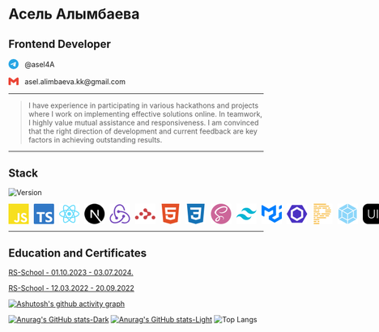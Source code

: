 # Асель Алымбаева

## **Frontend Developer**  
<p>
  <a href="https://t.me/asel4A" style="text-decoration: none;">
    <svg width="20" role="img" viewBox="0 0 24 24" fill="#26A5E4" xmlns="http://www.w3.org/2000/svg" style="vertical-align: middle; margin-right: 8px;">
      <title>Telegram</title>
      <path d="M11.944 0A12 12 0 0 0 0 12a12 12 0 0 0 12 12 12 12 0 0 0 12-12A12 12 0 0 0 12 0a12 12 0 0 0-.056 0zm4.962 7.224c.1-.002.321.023.465.14a.506.506 0 0 1 .171.325c.016.093.036.306.02.472-.18 1.898-.962 6.502-1.36 8.627-.168.9-.499 1.201-.82 1.23-.696.065-1.225-.46-1.9-.902-1.056-.693-1.653-1.124-2.678-1.8-1.185-.78-.417-1.21.258-1.91.177-.184 3.247-2.977 3.307-3.23.007-.032.014-.15-.056-.212s-.174-.041-.249-.024c-.106.024-1.793 1.14-5.061 3.345-.48.33-.913.49-1.302.48-.428-.008-1.252-.241-1.865-.44-.752-.245-1.349-.374-1.297-.789.027-.216.325-.437.893-.663 3.498-1.524 5.83-2.529 6.998-3.014 3.332-1.386 4.025-1.627 4.476-1.635z"/>
    </svg>
    <span style="vertical-align: middle;">@asel4A</span>
  </a>
</p> 
<p>
  <a href="https://mail.google.com/mail/" style="text-decoration: none;">
    <svg width="20" fill="#EA4335" role="img" viewBox="0 0 24 24" xmlns="http://www.w3.org/2000/svg" style="vertical-align: middle; margin-right: 8px;"><title>Gmail</title><path d="M24 5.457v13.909c0 .904-.732 1.636-1.636 1.636h-3.819V11.73L12 16.64l-6.545-4.91v9.273H1.636A1.636 1.636 0 0 1 0 19.366V5.457c0-2.023 2.309-3.178 3.927-1.964L5.455 4.64 12 9.548l6.545-4.91 1.528-1.145C21.69 2.28 24 3.434 24 5.457z"/></svg>
    <span style="vertical-align: middle;">asel.alimbaeva.kk@gmail.com</span>
  </a>
</p> 

---

> I have experience in participating in various hackathons and projects where I work on implementing effective solutions online. In teamwork, I highly value mutual assistance and responsiveness. I am convinced that the right direction of development and current feedback are key factors in achieving outstanding results.

---

## Stack

![Version](https://img.shields.io/badge/JavaScript-"#F7DF1E")

<div style="display: flex; justify-content: space-between; align-items: center;">

<img src="./assets/JavaScript.svg" alt="JavaScript" width="40" style="vertical-align: middle; margin-right: 10px;">
<img src="./assets/TypeScript.svg" alt="TypeScript" width="40" style="vertical-align: middle; margin-right: 10px;">
<img src="./assets/React.svg" alt="React" width="40" style="vertical-align: middle; margin-right: 10px;">
<img src="./assets/nextdotjs.svg" alt="nextdotjs" width="40" style="vertical-align: middle; margin-right: 10px;">
<img src="./assets/Redux.svg" alt="nextdotjs" width="40" style="vertical-align: middle; margin-right: 10px;">
<img src="./assets/ReactRouter.svg" alt="nextdotjs" width="40" style="vertical-align: middle; margin-right: 10px;">
<img src="./assets/HTML5.svg" alt="nextdotjs" width="40" style="vertical-align: middle; margin-right: 10px;">
<img src="./assets/CSS3.svg" alt="nextdotjs" width="40" style="vertical-align: middle; margin-right: 10px;">
<img src="./assets/Sass.svg" alt="nextdotjs" width="40" style="vertical-align: middle; margin-right: 10px;">
<img src="./assets/TailwindCSS.svg" alt="nextdotjs" width="40" style="vertical-align: middle; margin-right: 10px;">
<img src="./assets/MUI.svg" alt="nextdotjs" width="40" style="vertical-align: middle; margin-right: 10px;">
<img src="./assets/ESLint.svg" alt="nextdotjs" width="40" style="vertical-align: middle; margin-right: 10px;">
<img src="./assets/Prettier.svg" alt="nextdotjs" width="40" style="vertical-align: middle; margin-right: 10px;">
<img src="./assets/Webpack.svg" alt="nextdotjs" width="40" style="vertical-align: middle; margin-right: 10px;">
<img src="./assets/NextUI.svg" alt="nextdotjs" width="40" style="vertical-align: middle; margin-right: 10px;">
<img src="./assets/Netlify.svg" alt="nextdotjs" width="40" style="vertical-align: middle; margin-right: 10px;">
<img src="./assets/Notion.svg" alt="nextdotjs" width="40" style="vertical-align: middle; margin-right: 10px;">
<img src="./assets/Codewars.svg" alt="nextdotjs" width="40" style="vertical-align: middle; margin-right: 10px;">
</div>

---

## Education and Certificates

[RS-School - 01.10.2023 - 03.07.2024.](https://app.rs.school/certificate/vnv1baiu)

[RS-School - 12.03.2022 - 20.09.2022](https://app.rs.school/certificate/0ck7w2x5)


[![Ashutosh's github activity graph](https://github-readme-activity-graph.vercel.app/graph?username=alimbaeva&theme=github-compact)](https://github.com/ashutosh00710/github-readme-activity-graph)


[![Anurag's GitHub stats-Dark](https://github-readme-stats.vercel.app/api?username=alimbaeva&show_icons=true&theme=dark#gh-dark-mode-only)](https://github.com/alimbaeva/github-readme-stats#gh-dark-mode-only)
[![Anurag's GitHub stats-Light](https://github-readme-stats.vercel.app/api?username=alimbaeva&show_icons=true&theme=dark#gh-light-mode-only)](https://github.com/alimbaeva/github-readme-stats#gh-light-mode-only)
![Top Langs](https://github-readme-stats.vercel.app/api/top-langs/?username=alimbaeva&theme=dark&langs_count=12&hide_progress=true)
